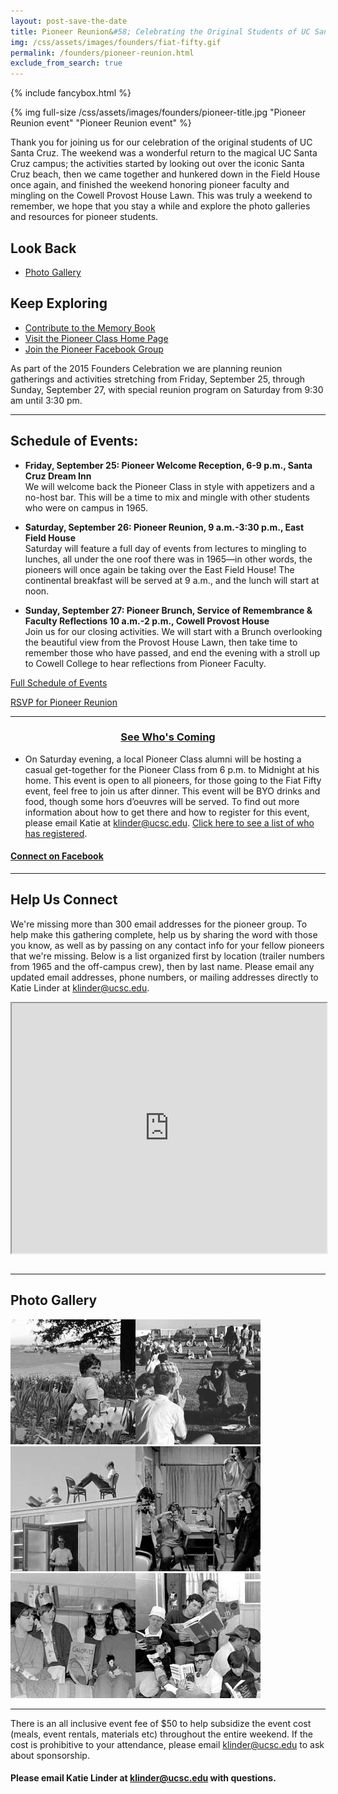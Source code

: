 ```yaml
---
layout: post-save-the-date
title: Pioneer Reunion&#58; Celebrating the Original Students of UC Santa Cruz
img: /css/assets/images/founders/fiat-fifty.gif
permalink: /founders/pioneer-reunion.html
exclude_from_search: true
---
```


{% include fancybox.html %}

{% img full-size /css/assets/images/founders/pioneer-title.jpg "Pioneer Reunion event" "Pioneer Reunion event" %}

Thank you for joining us for our celebration of the original students of UC Santa Cruz. The weekend was a wonderful return to the magical UC Santa Cruz campus; the activities started by looking out over the iconic Santa Cruz beach, then we came together and hunkered down in the Field House once again, and finished the weekend honoring pioneer faculty and mingling on the Cowell Provost House Lawn. This was truly a weekend to remember, we hope that you stay a while and explore the photo galleries and resources for pioneer students.

## Look Back

<ul class="highlight-list">
<li><a href="https://www.flickr.com/photos/125282631@N08/sets/72157658847473429/#For%20more%20photos,%20click%20here%20to%20view%20the%20complete%20album">Photo Gallery</a></li>
</ul>

## Keep Exploring

<ul class="highlight-list">
<li><a href="https://docs.google.com/a/ucsc.edu/forms/d/1O3xRZfo7kJ8Ube0iYOLZAzIjrU92lk2dpccrIiQlFZ4/viewform#Submit%20your%20memory%20book%20response%20here">Contribute to the Memory Book</a></li>
<li><a href="http://alumni.ucsc.edu/pioneer-memory-book/">Visit the Pioneer Class Home Page</a></li>
<li><a href="https://www.facebook.com/groups/848465011856725/">Join the Pioneer Facebook Group</a></li>
</ul>

As part of the 2015 Founders Celebration we are planning reunion gatherings and activities stretching from Friday, September 25, through Sunday, September 27, with special reunion program on Saturday from 9:30 am until 3:30 pm. 

***

## Schedule of Events:

- **Friday, September 25: Pioneer Welcome Reception, 6-9 p.m., Santa Cruz Dream Inn** <br />
We will welcome back the Pioneer Class in style with appetizers and a no-host bar. This will be a time to mix and mingle with other students who were on campus in 1965.

- **Saturday, September 26: Pioneer Reunion, 9 a.m.-3:30 p.m., East Field House** <br />
Saturday will feature a full day of events from lectures to mingling to lunches, all under the one roof there was in 1965—in other words, the pioneers will once again be taking over the East Field House! The continental breakfast will be served at 9 a.m., and the lunch will start at noon.

- **Sunday, September 27: Pioneer Brunch, Service of Remembrance & Faculty Reflections 10 a.m.-2 p.m., Cowell Provost House** <br />
Join us for our closing activities. We will start with a Brunch overlooking the beautiful view from the Provost House Lawn, then take time to remember those who have passed, and end the evening with a stroll up to Cowell College to hear reflections from Pioneer Faculty.

<a href="http://50years.ucsc.edu/founders/pioneer-schedules.html" class="full-width-button" style="float: none !important;">Full Schedule of Events</a>

<!-- <a href="http://50years.ucsc.edu/founders/reunion-parking-info.html" class="full-width-button" style="float: none !important;">Parking Information</a> -->

<a href="https://securelb.imodules.com/s/1069/index.aspx?sid=1069&gid=1&pgid=1945&cid=3633" class="full-width-button" style="float: none !important;">RSVP for Pioneer Reunion</a>

***

<center><h3><a href="http://connect.ucsc.edu/s/1069/index.aspx?sid=1069&gid=1&pgid=1946&cid=3634&fid=3633">See Who's Coming</a></h3></center>

- On Saturday evening, a local Pioneer Class alumni will be hosting a casual get-together for the Pioneer Class from 6 p.m. to Midnight at his home. This event is open to all pioneers, for those going to the Fiat Fifty event, feel free to join us after dinner. This event will be BYO drinks and food, though some hors d’oeuvres will be served. To find out more information about how to get there and how to register for this event, please email Katie at [klinder@ucsc.edu](mailto:klinder@ucsc.edu). [Click here to see a list of who has registered](https://docs.google.com/spreadsheets/d/1ytldMFR5r3rBzjsifA4K9--iI9aZBPH8H1aosgafHA0/pubhtml?gid=0&single=true).

#### [Connect on Facebook](https://www.facebook.com/groups/848465011856725/?notif_t=group_r2j_approved)

***

## Help Us Connect

We're missing more than 300 email addresses for the pioneer group. To help make this gathering complete, help us by sharing the word with those you know, as well as by passing on any contact info for your fellow pioneers that we're missing. Below is a list organized first by location (trailer numbers from 1965 and the off-campus crew), then by last name. Please email any updated email addresses, phone numbers, or mailing addresses directly to Katie Linder at [klinder@ucsc.edu](mailto:klinder@ucsc.edu).

<iframe width="100%" height="400px" style="width:100%; max-height:400px; margin-bottom:1em;" src="https://docs.google.com/spreadsheets/d/1s623B6cEwdkUWzffO7Xu_2YLASD8LnoudTj_VsfiWNw/pubhtml?gid=0&amp;single=true&amp;widget=true&amp;headers=false"></iframe>

***

## Photo Gallery

<a href="/css/assets/images/founders/photos/1.jpg" class="fancybox fancy-thumb" title="Unidentified student in daffodil patch outside the Cowell College dining hall"><img src="/css/assets/images/founders/photos/1-thumb.jpg" class="fancy-thumb" alt="Unidentified student in daffodil patch outside the Cowell College dining hall, with the housing trailers in the background"></a><a href="/css/assets/images/founders/photos/2.jpg" class="fancybox fancy-thumb" title="Spring Thing, May 11-14, 1967: students on the East Field, with the housing trailers in the background"><img src="/css/assets/images/founders/photos/2-thumb.jpg" class="fancy-thumb" alt="Students on the East Field, with the housing trailers in the background"></a><a href="/css/assets/images/founders/photos/3.jpg" class="fancybox fancy-thumb" title="Pioneer Class: residents of Bitter End trailer"><img src="/css/assets/images/founders/photos/3-thumb.jpg" class="fancy-thumb" alt="Pioneer Class: residents of Bitter End trailer"></a><a href="/css/assets/images/founders/photos/4.jpg" class="fancybox fancy-thumb" title="Pioneer Class: residents of unidentified trailer"><img src="/css/assets/images/founders/photos/4-thumb.jpg" class="fancy-thumb" alt="Pioneer Class: residents of unidentified trailer"></a><a href="/css/assets/images/founders/photos/5.jpg" class="fancybox fancy-thumb" title="EPioneer Class: residents of Parnassus trailer: Maxine Kaye, Flinn Moore, Kathy Murphy, Suzanne Shellaby, Lynne Barber, Carole Sandillo, unidentified"><img src="/css/assets/images/founders/photos/5-thumb.jpg" class="fancy-thumb" alt="Pioneer Class: residents of Parnassus trailer: Maxine Kaye, Flinn Moore, Kathy Murphy, Suzanne Shellaby, Lynne Barber, Carole Sandillo, unidentified"></a><a href="/css/assets/images/founders/photos/6.jpg" class="fancybox fancy-thumb" title="Pioneer Class: residents of the Fighting Cocks trailer"><img src="/css/assets/images/founders/photos/6-thumb.jpg" class="fancy-thumb" alt="Pioneer Class: residents of the Fighting Cocks trailer"></a>

***

There is an all inclusive event fee of $50 to help subsidize the event cost (meals, event rentals, materials etc) throughout the entire weekend. If the cost is prohibitive to your attendance, please email [klinder@ucsc.edu](mailto:klinder@ucsc.edu) to ask about sponsorship.


#### Please email Katie Linder at [klinder@ucsc.edu](mailto:klinder@ucsc.edu) with questions.
